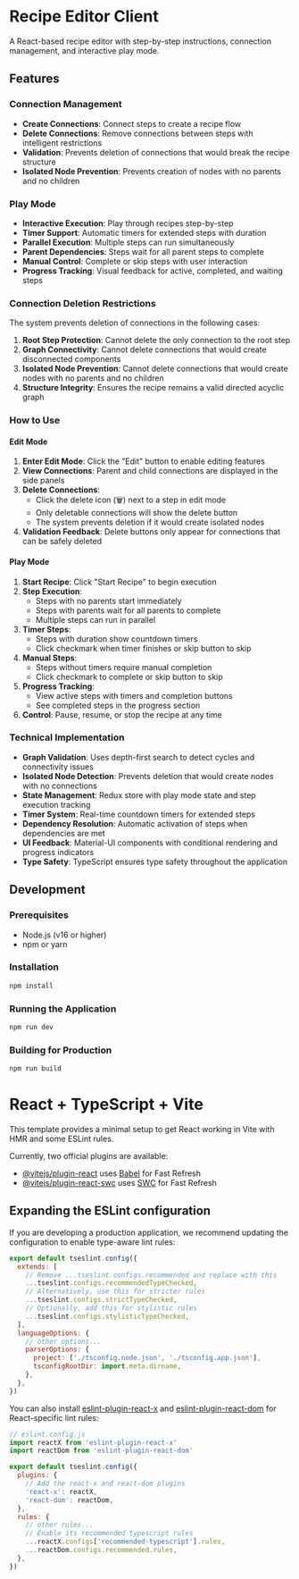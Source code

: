 # Recipe Editor Client

A React-based recipe editor with step-by-step instructions, connection management, and interactive play mode.

## Features

### Connection Management
- **Create Connections**: Connect steps to create a recipe flow
- **Delete Connections**: Remove connections between steps with intelligent restrictions
- **Validation**: Prevents deletion of connections that would break the recipe structure
- **Isolated Node Prevention**: Prevents creation of nodes with no parents and no children

### Play Mode
- **Interactive Execution**: Play through recipes step-by-step
- **Timer Support**: Automatic timers for extended steps with duration
- **Parallel Execution**: Multiple steps can run simultaneously
- **Parent Dependencies**: Steps wait for all parent steps to complete
- **Manual Control**: Complete or skip steps with user interaction
- **Progress Tracking**: Visual feedback for active, completed, and waiting steps

### Connection Deletion Restrictions

The system prevents deletion of connections in the following cases:

1. **Root Step Protection**: Cannot delete the only connection to the root step
2. **Graph Connectivity**: Cannot delete connections that would create disconnected components
3. **Isolated Node Prevention**: Cannot delete connections that would create nodes with no parents and no children
4. **Structure Integrity**: Ensures the recipe remains a valid directed acyclic graph

### How to Use

#### Edit Mode
1. **Enter Edit Mode**: Click the "Edit" button to enable editing features
2. **View Connections**: Parent and child connections are displayed in the side panels
3. **Delete Connections**: 
   - Click the delete icon (🗑️) next to a step in edit mode
   - Only deletable connections will show the delete button
   - The system prevents deletion if it would create isolated nodes
4. **Validation Feedback**: Delete buttons only appear for connections that can be safely deleted

#### Play Mode
1. **Start Recipe**: Click "Start Recipe" to begin execution
2. **Step Execution**: 
   - Steps with no parents start immediately
   - Steps with parents wait for all parents to complete
   - Multiple steps can run in parallel
3. **Timer Steps**: 
   - Steps with duration show countdown timers
   - Click checkmark when timer finishes or skip button to skip
4. **Manual Steps**: 
   - Steps without timers require manual completion
   - Click checkmark to complete or skip button to skip
5. **Progress Tracking**: 
   - View active steps with timers and completion buttons
   - See completed steps in the progress section
6. **Control**: Pause, resume, or stop the recipe at any time

### Technical Implementation

- **Graph Validation**: Uses depth-first search to detect cycles and connectivity issues
- **Isolated Node Detection**: Prevents deletion that would create nodes with no connections
- **State Management**: Redux store with play mode state and step execution tracking
- **Timer System**: Real-time countdown timers for extended steps
- **Dependency Resolution**: Automatic activation of steps when dependencies are met
- **UI Feedback**: Material-UI components with conditional rendering and progress indicators
- **Type Safety**: TypeScript ensures type safety throughout the application

## Development

### Prerequisites
- Node.js (v16 or higher)
- npm or yarn

### Installation
```bash
npm install
```

### Running the Application
```bash
npm run dev
```

### Building for Production
```bash
npm run build
```

# React + TypeScript + Vite

This template provides a minimal setup to get React working in Vite with HMR and some ESLint rules.

Currently, two official plugins are available:

- [@vitejs/plugin-react](https://github.com/vitejs/vite-plugin-react/blob/main/packages/plugin-react) uses [Babel](https://babeljs.io/) for Fast Refresh
- [@vitejs/plugin-react-swc](https://github.com/vitejs/vite-plugin-react/blob/main/packages/plugin-react-swc) uses [SWC](https://swc.rs/) for Fast Refresh

## Expanding the ESLint configuration

If you are developing a production application, we recommend updating the configuration to enable type-aware lint rules:

```js
export default tseslint.config({
  extends: [
    // Remove ...tseslint.configs.recommended and replace with this
    ...tseslint.configs.recommendedTypeChecked,
    // Alternatively, use this for stricter rules
    ...tseslint.configs.strictTypeChecked,
    // Optionally, add this for stylistic rules
    ...tseslint.configs.stylisticTypeChecked,
  ],
  languageOptions: {
    // other options...
    parserOptions: {
      project: ['./tsconfig.node.json', './tsconfig.app.json'],
      tsconfigRootDir: import.meta.dirname,
    },
  },
})
```

You can also install [eslint-plugin-react-x](https://github.com/Rel1cx/eslint-react/tree/main/packages/plugins/eslint-plugin-react-x) and [eslint-plugin-react-dom](https://github.com/Rel1cx/eslint-react/tree/main/packages/plugins/eslint-plugin-react-dom) for React-specific lint rules:

```js
// eslint.config.js
import reactX from 'eslint-plugin-react-x'
import reactDom from 'eslint-plugin-react-dom'

export default tseslint.config({
  plugins: {
    // Add the react-x and react-dom plugins
    'react-x': reactX,
    'react-dom': reactDom,
  },
  rules: {
    // other rules...
    // Enable its recommended typescript rules
    ...reactX.configs['recommended-typescript'].rules,
    ...reactDom.configs.recommended.rules,
  },
})
```

